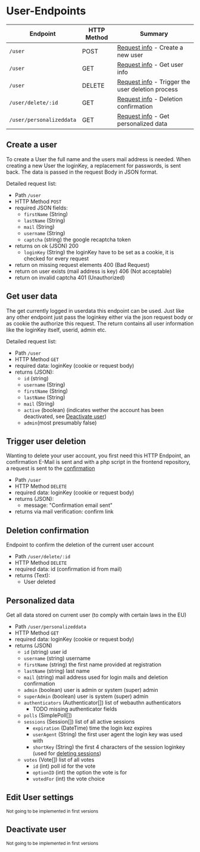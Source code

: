 # User-Endpoints

| Endpoint                 | HTTP Method | Summary                                                               |
| ------------------------ | ----------- | --------------------------------------------------------------------- |
| `/user`                  | POST        | [Request info](#create-a-user) - Create a new user                    |
| `/user`                  | GET         | [Request info](#get-user-data) - Get user info                        |
| `/user`                  | DELETE      | [Request info](#trigger-deletion) - Trigger the user deletion process |
| `/user/delete/:id`       | GET         | [Request info](#deletion-confirmation) - Deletion confirmation        |
| `/user/personalizeddata` | GET         | [Request info](#personalized-data) - Get personalized data            |

## Create a user

To create a User the full name and the users mail address is needed. When creating a new User the loginKey, a replacement for passwords, is sent back.
The data is passed in the request Body in JSON format.

Detailed request list:

-   Path `/user`
-   HTTP Method `POST`
-   required JSON fields:
    -   `firstName` (String)
    -   `lastName` (String)
    -   `mail` (String)
    -   `username` (String)
    -   `captcha` (string) the google recaptcha token
-   returns on ok (JSON) 200
    -   `loginKey` (String) the loginKey have to be set as a cookie, it is checked for every request
-   return on missing request elements 400 (Bad Request)
-   return on user exists (mail address is key) 406 (Not acceptable)
-   return on invalid captcha 401 (Unauthorized)

## Get user data

The get currently logged in userdata this endpoint can be used. Just like any other endpoint just pass the loginkey either via the json request body or as cookie the authorize this request. The return contains all user information like the loginKey itself, userid, admin etc.

Detailed request list:

-   Path `/user`
-   HTTP Method `GET`
-   required data: loginKey (cookie or request body)
-   returns (JSON):
    -   `id` (string)
    -   `username` (String)
    -   `firstName` (String)
    -   `lastName` (String)
    -   `mail` (String)
    -   `active` (boolean) (indicates wether the account has been deactivated, see [Deactivate user](#deactivate-user))
    -   `admin`(most presumably false)

## Trigger user deletion

Wanting to delete your user account, you first need this HTTP Endpoint, an confirmation E-Mail is sent and with a php script in the frontend repository, a request is sent to the [confirmation](#deletion-confirmation)

-   Path `/user`
-   HTTP Method `DELETE`
-   required data: loginKey (cookie or request body)
-   returns (JSON):
    -   message: "Confirmation email sent"
-   returns via mail verification: confirm link

## Deletion confirmation

Endpoint to confirm the deletion of the current user account

-   Path `/user/delete/:id`
-   HTTP Method `DELETE`
-   required data: id (confirmation id from mail)
-   returns (Text):
    -   User deleted

## Personalized data

Get all data stored on current user (to comply with certain laws in the EU)

-   Path `/user/personalizeddata`
-   HTTP Method `GET`
-   required data: loginKey (cookie or request body)
-   returns (JSON)
    -   `id` (string) user id
    -   `username` (string) username
    -   `firstName` (string) the first name provided at registration
    -   `lastName` (string) last name
    -   `mail` (string) mail address used for login mails and deletion confirmation
    -   `admin` (boolean) user is admin or system (super) admin
    -   `superAdmin` (boolean) user is system (super) admin
    -   `authenticators` (Authenticator[]) list of webauthn authenticators
        -   TODO missing authenticator fields
    -   `polls` (SimplePoll[])
    -   `sessions` (Session[]) list of all active sessions
        -   `expiration` (DateTime) time the login kez expires
        -   `userAgent` (String) the first user agent the login key was used with
        -   `shortKey` (String) the first 4 characters of the session loginkey (used for [deleting sessions](#logout-session))
    -   `votes` (Vote[]) list of all votes
        -   `id` (int) poll id for the vote
        -   `optionID` (int) the option the vote is for
        -   `votedFor` (int) the vote choice

## Edit User settings

<small>Not going to be implemented in first versions</small>

## Deactivate user

<small>Not going to be implemented in first versions</small>
